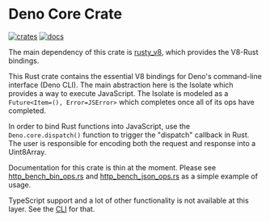 # Deno Core Crate

[![crates](https://img.shields.io/crates/v/deno_core.svg)](https://crates.io/crates/deno_core)
[![docs](https://docs.rs/deno_core/badge.svg)](https://docs.rs/deno_core)

The main dependency of this crate is
[rusty_v8](https://github.com/denoland/rusty_v8), which provides the V8-Rust
bindings.

This Rust crate contains the essential V8 bindings for Deno's command-line
interface (Deno CLI). The main abstraction here is the Isolate which provides a
way to execute JavaScript. The Isolate is modeled as a
`Future<Item=(), Error=JSError>` which completes once all of its ops have
completed.

In order to bind Rust functions into JavaScript, use the `Deno.core.dispatch()`
function to trigger the "dispatch" callback in Rust. The user is responsible for
encoding both the request and response into a Uint8Array.

Documentation for this crate is thin at the moment. Please see
[http_bench_bin_ops.rs](https://github.com/denoland/deno/blob/master/core/examples/http_bench_bin_ops.rs)
and
[http_bench_json_ops.rs](https://github.com/denoland/deno/blob/master/core/examples/http_bench_json_ops.rs)
as a simple example of usage.

TypeScript support and a lot of other functionality is not available at this
layer. See the [CLI](https://github.com/denoland/deno/tree/master/cli) for that.
